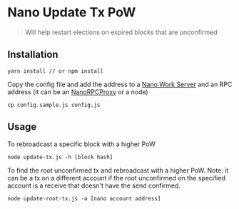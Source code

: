 # Nano Update Tx PoW

> Will help restart elections on expired blocks that are unconfirmed

## Installation
```
yarn install // or npm install
```

Copy the config file and add the address to a [Nano Work Server](https://github.com/nanocurrency/nano-work-server) and an RPC address (it can be an [NanoRPCProxy](https://github.com/joohansson/nanorpcproxy) or a node)
```
cp config.sample.js config.js
```

## Usage
To rebroadcast a specific block with a higher PoW
```
node update-tx.js -h [block hash]
```

To find the root unconfirmed tx and rebroadcast with a higher PoW. Note: it can be a tx on a different account if the root unconfirmed on the specified account is a receive that doesn't have the send confirmed.
```
node update-root-tx.js -a [nano account address]
```
